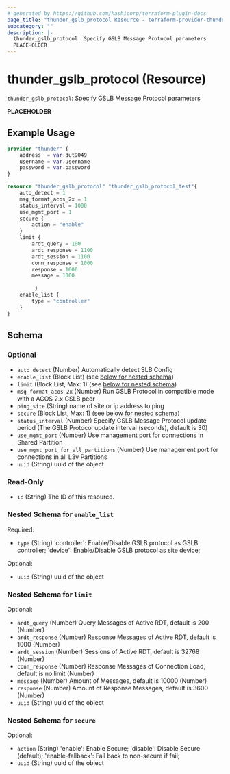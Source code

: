 ```yaml
---
# generated by https://github.com/hashicorp/terraform-plugin-docs
page_title: "thunder_gslb_protocol Resource - terraform-provider-thunder"
subcategory: ""
description: |-
  thunder_gslb_protocol: Specify GSLB Message Protocol parameters
  PLACEHOLDER
---
```


# thunder_gslb_protocol (Resource)

`thunder_gslb_protocol`: Specify GSLB Message Protocol parameters

__PLACEHOLDER__

## Example Usage

```terraform
provider "thunder" {
    address  = var.dut9049
    username = var.username
    password = var.password
}

resource "thunder_gslb_protocol" "thunder_gslb_protocol_test"{
    auto_detect = 1
    msg_format_acos_2x = 1
    status_interval = 1000
    use_mgmt_port = 1
    secure {
        action = "enable"
    }
    limit {
        ardt_query = 100
        ardt_response = 1100
        ardt_session = 1100
        conn_response = 1000
        response = 1000
        message = 1000
        
         }
    enable_list {
        type = "controller"
    }
}
```

<!-- schema generated by tfplugindocs -->
## Schema

### Optional

- `auto_detect` (Number) Automatically detect SLB Config
- `enable_list` (Block List) (see [below for nested schema](#nestedblock--enable_list))
- `limit` (Block List, Max: 1) (see [below for nested schema](#nestedblock--limit))
- `msg_format_acos_2x` (Number) Run GSLB Protocol in compatible mode with a ACOS 2.x GSLB peer
- `ping_site` (String) name of site or ip address to ping
- `secure` (Block List, Max: 1) (see [below for nested schema](#nestedblock--secure))
- `status_interval` (Number) Specify GSLB Message Protocol update period (The GSLB Protocol update interval (seconds), default is 30)
- `use_mgmt_port` (Number) Use management port for connections in Shared Partition
- `use_mgmt_port_for_all_partitions` (Number) Use management port for connections in all L3v Partitions
- `uuid` (String) uuid of the object

### Read-Only

- `id` (String) The ID of this resource.

<a id="nestedblock--enable_list"></a>
### Nested Schema for `enable_list`

Required:

- `type` (String) 'controller': Enable/Disable GSLB protocol as GSLB controller; 'device': Enable/Disable GSLB protocol as site device;

Optional:

- `uuid` (String) uuid of the object


<a id="nestedblock--limit"></a>
### Nested Schema for `limit`

Optional:

- `ardt_query` (Number) Query Messages of Active RDT, default is 200 (Number)
- `ardt_response` (Number) Response Messages of Active RDT, default is 1000 (Number)
- `ardt_session` (Number) Sessions of Active RDT, default is 32768 (Number)
- `conn_response` (Number) Response Messages of Connection Load, default is no limit (Number)
- `message` (Number) Amount of Messages, default is 10000 (Number)
- `response` (Number) Amount of Response Messages, default is 3600 (Number)
- `uuid` (String) uuid of the object


<a id="nestedblock--secure"></a>
### Nested Schema for `secure`

Optional:

- `action` (String) 'enable': Enable Secure; 'disable': Disable Secure (default); 'enable-fallback': Fall back to non-secure if fail;
- `uuid` (String) uuid of the object


